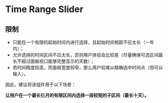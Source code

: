# Time Range Slider

## 限制

-   只能在一个有限的起始时间内进行选择，且起始时间相距不应太长（一年内）；
-   允许选择的时间区间不应太长，否则用户体验会比较差（尽量确保可选区间最长不超过面板视口能够完整显示的天数）；
-   若时间精度较高，而面板宽度较窄，那么用户较难以精确选中时间点（但可以输入）。

因此，建议将该组件用于以下场景：

**让用户在一个最长仨月的有限区间内选择一段较短的子区间（最长十天）。**
